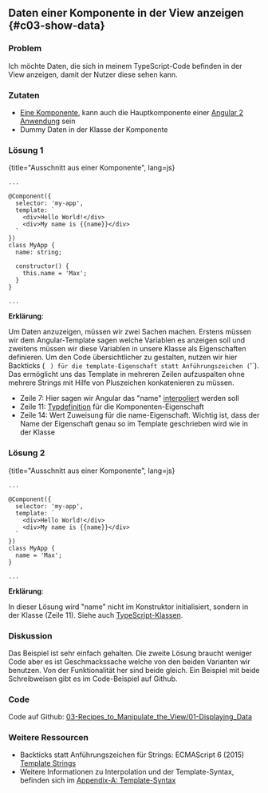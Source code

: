 ## Daten einer Komponente in der View anzeigen {#c03-show-data}

### Problem

Ich möchte Daten, die sich in meinem TypeScript-Code befinden in der View anzeigen, damit der Nutzer diese sehen kann.

### Zutaten
* [Eine Komponente](#c02-component-definition), kann auch die Hauptkomponente einer [Angular 2 Anwendung](#c02-angular-app) sein
* Dummy Daten in der Klasse der Komponente

### Lösung 1

{title="Ausschnitt aus einer Komponente", lang=js}
```
...

@Component({
  selector: 'my-app',
  template: `
    <div>Hello World!</div>
    <div>My name is {{name}}</div>
  `
})
class MyApp {
  name: string;

  constructor() {
    this.name = 'Max';
  }
}

...
```

__Erklärung__:

Um Daten anzuzeigen, müssen wir zwei Sachen machen.
Erstens müssen wir dem Angular-Template sagen welche Variablen es anzeigen soll und zweitens müssen wir diese Variablen in unsere Klasse als Eigenschaften definieren.
Um den Code übersichtlicher zu gestalten, nutzen wir hier Backticks (` ` `) für die template-Eigenschaft statt Anführungszeichen (`'`).
Das ermöglicht uns das Template in mehreren Zeilen aufzuspalten ohne mehrere Strings mit Hilfe von Pluszeichen konkatenieren zu müssen.

* Zeile 7: Hier sagen wir Angular das "name" [interpoliert](#gl-interpolation) werden soll
* Zeile 11: [Typdefinition](#c01-basic-types) für die Komponenten-Eigenschaft
* Zeile 14: Wert Zuweisung für die name-Eigenschaft. Wichtig ist, dass der Name der Eigenschaft genau so im Template geschrieben wird wie in der Klasse

### Lösung 2


{title="Ausschnitt aus einer Komponente", lang=js}
```
...

@Component({
  selector: 'my-app',
  template: `
    <div>Hello World!</div>
    <div>My name is {{name}}</div>
  `
})
class MyApp {
  name = 'Max';
}

...
```

__Erklärung__:

In dieser Lösung wird "name" nicht im Konstruktor initialisiert, sondern in der Klasse (Zeile 11).
Siehe auch [TypeScript-Klassen](#c01-classes).

### Diskussion

Das Beispiel ist sehr einfach gehalten.
Die zweite Lösung braucht weniger Code aber es ist Geschmackssache welche von den beiden Varianten wir benutzen.
Von der Funktionalität her sind beide gleich.
Ein Beispiel mit beide Schreibweisen gibt es im Code-Beispiel auf Github.

### Code

Code auf Github: [03-Recipes\_to\_Manipulate\_the\_View/01-Displaying\_Data](https://github.com/jsperts/angular2_kochbuch_code/tree/master/03-Recipes_to_Manipulate_the_View/01-Displaying_Data)

### Weitere Ressourcen

* Backticks statt Anführungszeichen für Strings: ECMAScript 6 (2015) [Template Strings](https://developer.mozilla.org/en/docs/Web/JavaScript/Reference/template_strings)
* Weitere Informationen zu Interpolation und der Template-Syntax, befinden sich im [Appendix-A: Template-Syntax](#appendix-a)

